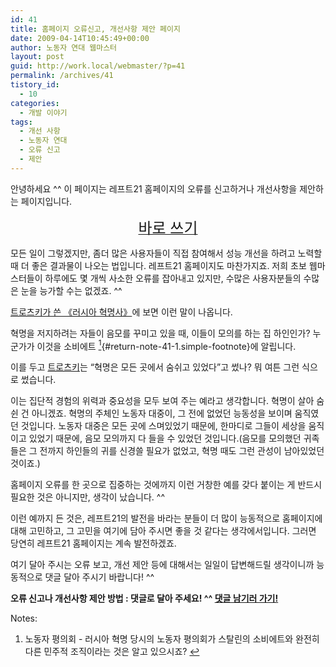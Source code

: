 ```yaml
---
id: 41
title: 홈페이지 오류신고, 개선사항 제안 페이지
date: 2009-04-14T10:45:49+00:00
author: 노동자 연대 웹마스터
layout: post
guid: http://work.local/webmaster/?p=41
permalink: /archives/41
tistory_id:
  - 10
categories:
  - 개발 이야기
tags:
  - 개선 사항
  - 노동자 연대
  - 오류 신고
  - 제안
---
```

안녕하세요 ^^ 이 페이지는 레프트21 홈페이지의 오류를 신고하거나 개선사항을 제안하는 페이지입니다.

<p style="text-align: center;">
  <a href="#comment"><span class="Apple-style-span" style="font-size: x-large;">바로 쓰기</span></a>
</p>

모든 일이 그렇겠지만, 좀더 많은 사용자들이 직접 참여해서 성능 개선을 하려고 노력할 때 더 좋은 결과물이 나오는 법입니다. 레프트21 홈페이지도 마찬가지죠. 저희 초보 웹마스터들이 하루에도 몇 개씩 사소한 오류를 잡아내고 있지만, 수많은 사용자분들의 수많은 눈을 능가할 수는 없겠죠. ^^

<a title="《러시아 혁명사》 서평" href="http://wspaper.org/article/1504" target="_blank">트로츠키가 쓴 《러시아 혁명사》</a>에 보면 이런 말이 나옵니다.

혁명을 저지하려는 자들이 음모를 꾸미고 있을 때, 이들이 모의를 하는 집 하인인가? 누군가가 이것을 소비에트 [<sup>1</sup>](#note-41-1 "노동자 평의회 - 러시아 혁명 당시의 노동자 평의회가 스탈린의 소비에트와 완전히 다른 민주적 조직이라는 것은 알고 있으시죠?"){#return-note-41-1.simple-footnote}에 알립니다.

이를 두고 <a title="최일붕, 트로츠키는 누구였는가?, 2002-06-01" href="http://wspaper.org/article/414" target="_blank">트로츠키</a>는 “혁명은 모든 곳에서 숨쉬고 있었다”고 썼나? 뭐 여튼 그런 식으로 썼습니다.

이는 집단적 경험의 위력과 중요성을 모두 보여 주는 예라고 생각합니다. 혁명이 살아 숨쉰 건 아니겠죠. 혁명의 주체인 노동자 대중이, 그 전에 없었던 능동성을 보이며 움직였던 것입니다. 노동자 대중은 모든 곳에 스며있었기 때문에, 한마디로 그들이 세상을 움직이고 있었기 때문에, 음모 모의까지 다 들을 수 있었던 것입니다.(음모를 모의했던 귀족들은 그 전까지 하인들의 귀를 신경쓸 필요가 없었고, 혁명 때도 그런 관성이 남아있었던 것이죠.)

홈페이지 오류를 한 곳으로 집중하는 것에까지 이런 거창한 예를 갖다 붙이는 게 반드시 필요한 것은 아니지만, 생각이 났습니다. ^^

이런 예까지 든 것은, 레프트21의 발전을 바라는 분들이 더 많이 능동적으로 홈페이지에 대해 고민하고, 그 고민을 여기에 담아 주시면 좋을 것 같다는 생각에서입니다. 그러면 당연히 레프트21 홈페이지는 계속 발전하겠죠.

여기 달아 주시는 오류 보고, 개선 제안 등에 대해서는 일일이 답변해드릴 생각이니까 능동적으로 댓글 달아 주시기 바랍니다! ^^

<div class="txtbox">
  <p>
    <strong>오류 신고나 개선사항 제안 방법 : 댓글로 달아 주세요! ^^ <a href="#comment">댓글 남기러 가기!</a></strong>
  </p>
</div>

<div class="simple-footnotes">
  <p class="notes">
    Notes:
  </p>
  
  <ol>
    <li id="note-41-1">
      노동자 평의회 - 러시아 혁명 당시의 노동자 평의회가 스탈린의 소비에트와 완전히 다른 민주적 조직이라는 것은 알고 있으시죠? <a href="#return-note-41-1">&#8617;</a>
    </li>
  </ol>
</div>